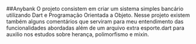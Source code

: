 ##Anybank
O projeto consistem em criar um sistema simples bancário utilizando Dart e Programação Orientada a Objeto. 
Nesse projeto existem também alguns comentários que serviram para meu entendimento das funcionalidades abordadas além de um arquivo extra esporte.dart para auxilio nos estudos sobre herança, polimorfismo e mixin.
